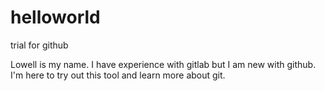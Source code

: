 # helloworld
trial for github

Lowell is my name. I have experience with gitlab but I am new with github.
I'm here to try out this tool and learn more about git.
